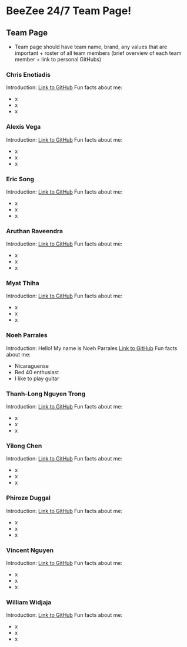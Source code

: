 # BeeZee 24/7 Team Page!

## Team Page

- Team page should have team name, brand, any values that are important + roster of all team members (brief overview of each team member + link to personal GitHubs)

### Chris Enotiadis

Introduction:
[Link to GitHub]()
Fun facts about me:

- x
- x
- x

### Alexis Vega

Introduction:
[Link to GitHub]()
Fun facts about me:

- x
- x
- x

### Eric Song

Introduction:
[Link to GitHub]()
Fun facts about me:

- x
- x
- x

### Aruthan Raveendra

Introduction:
[Link to GitHub]()
Fun facts about me:

- x
- x
- x

### Myat Thiha

Introduction:
[Link to GitHub]()
Fun facts about me:

- x
- x
- x

### Noeh Parrales

Introduction: Hello! My name is Noeh Parrales
[Link to GitHub](https://github.com/noehparrales1)
Fun facts about me:

- Nicaraguense
- Red 40 enthusiast
- I like to play guitar

### Thanh-Long Nguyen Trong

Introduction:
[Link to GitHub]()
Fun facts about me:

- x
- x
- x

### Yilong Chen

Introduction:
[Link to GitHub]()
Fun facts about me:

- x
- x
- x

### Phiroze Duggal

Introduction:
[Link to GitHub]()
Fun facts about me:

- x
- x
- x

### Vincent Nguyen

Introduction:
[Link to GitHub]()
Fun facts about me:

- x
- x
- x

### William Widjaja

Introduction:
[Link to GitHub]()
Fun facts about me:

- x
- x
- x
